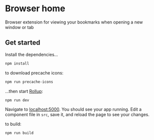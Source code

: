 # Browser home

Browser extension for viewing your bookmarks when opening a new window or tab

## Get started

Install the dependencies...

```bash
npm install
```

to download precache icons:

```bash
npm run precache-icons
```

...then start [Rollup](https://rollupjs.org):

```bash
npm run dev
```

Navigate to [localhost:5000](http://localhost:5000). You should see your app running. Edit a component file in `src`, save it, and reload the page to see your changes.

to build:

```bash
npm run build
```
